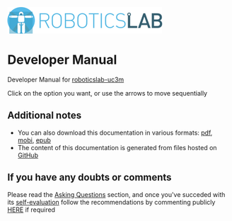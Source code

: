 [![roboticslab-uc3m logo](assets/roboticslab-banner-350px.png)](https://github.com/roboticslab-uc3m)

# Developer Manual

Developer Manual for [roboticslab-uc3m](https://github.com/roboticslab-uc3m)

Click on the option you want, or use the arrows to move sequentially

## Additional notes

* You can also download this documentation in various formats: [pdf](http://robots.uc3m.es/gitbook-developer-manual/developer-manual.pdf), [mobi](http://robots.uc3m.es/gitbook-developer-manual/developer-manual.mobi), [epub](http://robots.uc3m.es/gitbook-developer-manual/developer-manual.epub)
* The content of this documentation is generated from files hosted on [GitHub](https://github.com/roboticslab-uc3m/developer-manual)

## If you have any doubts or comments
Please read the [Asking Questions](asking-questions.md) section, and once you've succeded with its [self-evaluation](asking-questions.md#self-evaluation-time) follow the recommendations by commenting publicly [HERE](https://github.com/roboticslab-uc3m/developer-manual/issues/new) if required
